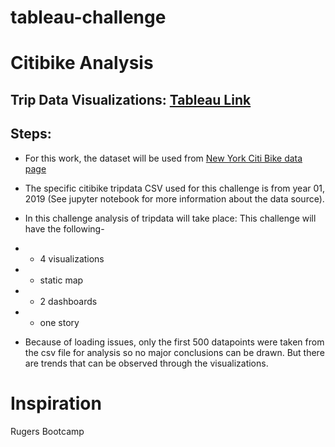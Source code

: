 # tableau-challenge
# Citibike Analysis
## Trip Data Visualizations: [Tableau Link](https://public.tableau.com/shared/8XZ94SJC5?:display_count=y&:origin=viz_share_link)
 
## Steps:

 * For this work, the dataset will be used from [New York Citi Bike data page](https://www.citibikenyc.com/system-data)
 * The specific citibike tripdata CSV used for this challenge is from year 01, 2019 (See jupyter notebook for more information about the data source).

* In this challenge analysis of tripdata will take place:
  This challenge will have the following-
 * * 4 visualizations
 * * static map
 * * 2 dashboards
 * * one story
 
* Because of loading issues, only the first 500 datapoints were taken from the csv file for analysis so no major conclusions can be drawn. But there are trends that can be observed through the visualizations.
 
 
 # Inspiration
 Rugers Bootcamp 
